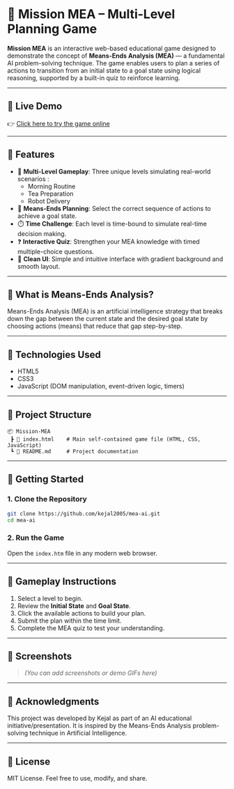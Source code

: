 # 🚀 Mission MEA – Multi-Level Planning Game

**Mission MEA** is an interactive web-based educational game designed to demonstrate the concept of **Means-Ends Analysis (MEA)** — a fundamental AI problem-solving technique. The game enables users to plan a series of actions to transition from an initial state to a goal state using logical reasoning, supported by a built-in quiz to reinforce learning.

<!--![Screenshot](screenshot.png)  Replace with an actual screenshot if available -->

---

## 🔗 Live Demo

👉 [Click here to try the game online](https://kejal2005.github.io/mea-ai/)

---

## 🎯 Features

- 🧩 **Multi-Level Gameplay**: Three unique levels simulating real-world scenarios :
  - Morning Routine
  - Tea Preparation
  - Robot Delivery
- 🧠 **Means-Ends Planning**: Select the correct sequence of actions to achieve a goal state.
- ⏱️ **Time Challenge**: Each level is time-bound to simulate real-time decision making.
- ❓ **Interactive Quiz**: Strengthen your MEA knowledge with timed multiple-choice questions.
- 🌈 **Clean UI**: Simple and intuitive interface with gradient background and smooth layout.

---

## 🧠 What is Means-Ends Analysis?

Means-Ends Analysis (MEA) is an artificial intelligence strategy that breaks down the gap between the current state and the desired goal state by choosing actions (means) that reduce that gap step-by-step.

---

## 🔧 Technologies Used

- HTML5
- CSS3
- JavaScript (DOM manipulation, event-driven logic, timers)

---

## 📁 Project Structure

```
📦 Mission-MEA
 ┣ 📄 index.html    # Main self-contained game file (HTML, CSS, JavaScript)
 ┗ 📄 README.md     # Project documentation
```

---

## 🚀 Getting Started

### 1. Clone the Repository
```bash
git clone https://github.com/kejal2005/mea-ai.git
cd mea-ai
```

### 2. Run the Game
Open the `index.htm` file in any modern web browser.

---

## 🧪 Gameplay Instructions

1. Select a level to begin.
2. Review the **Initial State** and **Goal State**.
3. Click the available actions to build your plan.
4. Submit the plan within the time limit.
5. Complete the MEA quiz to test your understanding.

---

## 📸 Screenshots

> *(You can add screenshots or demo GIFs here)*

---

## 🙌 Acknowledgments

This project was developed by Kejal as part of an AI educational initiative/presentation. It is inspired by the Means-Ends Analysis problem-solving technique in Artificial Intelligence.

---

## 📃 License

MIT License. Feel free to use, modify, and share.

